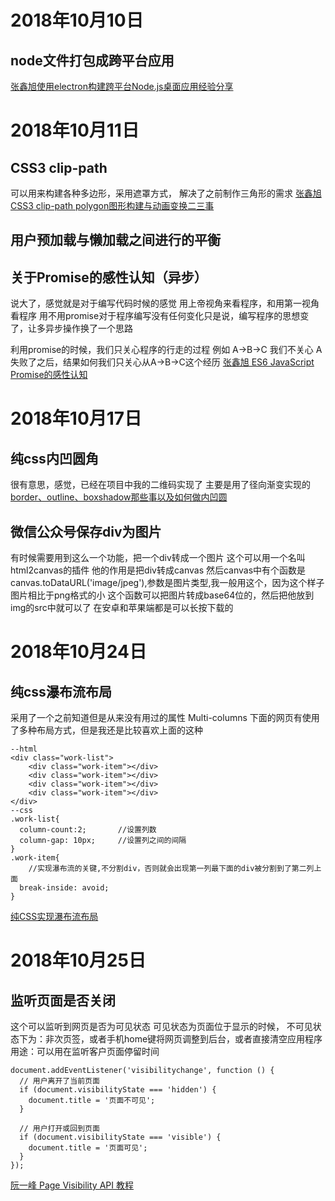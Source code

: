 # 2018年10月10日
## node文件打包成跨平台应用
[张鑫旭使用electron构建跨平台Node.js桌面应用经验分享](https://www.zhangxinxu.com/wordpress/2017/05/electron-node-js-desktop-application-experience/)
# 2018年10月11日
## CSS3 clip-path
可以用来构建各种多边形，采用遮罩方式，
解决了之前制作三角形的需求
[张鑫旭CSS3 clip-path polygon图形构建与动画变换二三事](https://www.zhangxinxu.com/wordpress/2015/03/css3-clip-path-polygon-shape-transition-animation/)
## 用户预加载与懒加载之间进行的平衡
## 关于Promise的感性认知（异步）
说大了，感觉就是对于编写代码时候的感觉
用上帝视角来看程序，和用第一视角看程序
用不用promise对于程序编写没有任何变化只是说，编写程序的思想变了，让多异步操作换了一个思路 

利用promise的时候，我们只关心程序的行走的过程
例如 A->B->C
我们不关心 A失败了之后，结果如何我们只关心从A->B->C这个经历
[张鑫旭 ES6 JavaScript Promise的感性认知](https://www.zhangxinxu.com/wordpress/2014/02/es6-javascript-promise-%E6%84%9F%E6%80%A7%E8%AE%A4%E7%9F%A5/)
# 2018年10月17日
## 纯css内凹圆角
很有意思，感觉，已经在项目中我的二维码实现了
主要是用了径向渐变实现的
[border、outline、boxshadow那些事以及如何做内凹圆](https://segmentfault.com/a/1190000005153660)
## 微信公众号保存div为图片
有时候需要用到这么一个功能，把一个div转成一个图片
这个可以用一个名叫html2canvas的插件
他的作用是把div转成canvas
然后canvas中有个函数是canvas.toDataURL('image/jpeg'),参数是图片类型,我一般用这个，因为这个样子图片相比于png格式的小
这个函数可以把图片转成base64位的，然后把他放到img的src中就可以了
在安卓和苹果端都是可以长按下载的
# 2018年10月24日
## 纯css瀑布流布局
采用了一个之前知道但是从来没有用过的属性 Multi-columns
下面的网页有使用了多种布局方式，但是我还是比较喜欢上面的这种
```
--html
<div class="work-list">
	<div class="work-item"></div>
	<div class="work-item"></div>
	<div class="work-item"></div>
	<div class="work-item"></div>
</div>
--css
.work-list{
  column-count:2;		//设置列数
  column-gap: 10px;		//设置列之间的间隔
}
.work-item{
	//实现瀑布流的关键,不分割div，否则就会出现第一列最下面的div被分割到了第二列上面
  break-inside: avoid;	
}
```
[纯CSS实现瀑布流布局](https://www.w3cplus.com/css/pure-css-create-masonry-layout.html)
# 2018年10月25日
## 监听页面是否关闭
这个可以监听到网页是否为可见状态
可见状态为页面位于显示的时候，
不可见状态下为：非次页签，或者手机home键将网页调整到后台，或者直接清空应用程序
用途：可以用在监听客户页面停留时间
```
document.addEventListener('visibilitychange', function () {
  // 用户离开了当前页面
  if (document.visibilityState === 'hidden') {
    document.title = '页面不可见';
  }

  // 用户打开或回到页面
  if (document.visibilityState === 'visible') {
    document.title = '页面可见';
  }
});
```
[阮一峰 Page Visibility API 教程](http://www.ruanyifeng.com/blog/2018/10/page_visibility_api.html)
